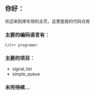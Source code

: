 ## 你好：
欢迎来到席冬旭的主页，这里是我的代码仓库

### 主要的编码语言有：
```
C/C++ programer
```
### 主要的项目：
 - signal_list
 - simple_queue

### 未完待续...
